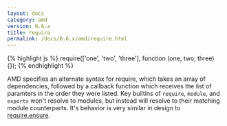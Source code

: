 ```yaml
---
layout: docs
category: amd
version: 0.6.x
title: require
permalink: /docs/0.6.x/amd/require.html
---
```


{% highlight js %}
require(['one', 'two', 'three'], function (one, two, three) {});
{% endhighlight %}

AMD specifies an alternate syntax for require, which takes an array of dependencies, followed by a callback function which receives the list of paramters in the order they were listed. Key builtins of `require`, `module`, and `exports` won't resolve to modules, but instead will resolve to their matching module counterparts. It's behavior is very similar in design to [require.ensure](/docs/0.6.x/api/require.ensure.html).
